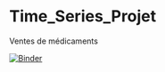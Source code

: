 # Time_Series_Projet
Ventes de médicaments

[![Binder](https://mybinder.org/badge_logo.svg)](https://mybinder.org/v2/gh/asdjimespoir/Time_Series_Projet/main)
